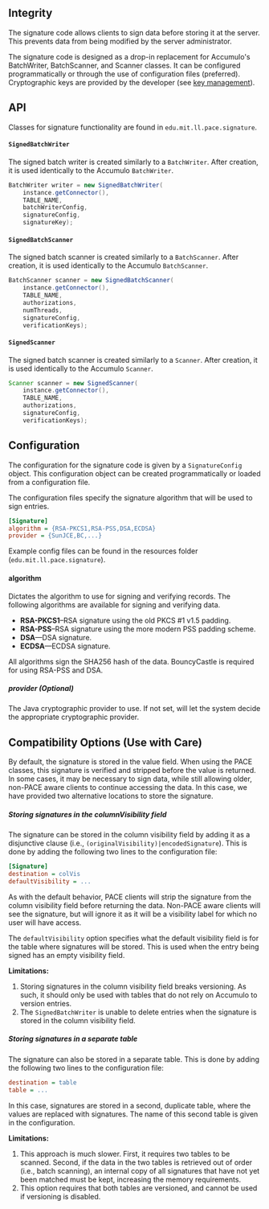 <!--
Copyright 2016 MIT Lincoln Laboratory
    
Licensed under the Apache License, Version 2.0 (the "License");
you may not use this file except in compliance with the License.
You may obtain a copy of the License at

  http://www.apache.org/licenses/LICENSE-2.0

Unless required by applicable law or agreed to in writing, software
distributed under the License is distributed on an "AS IS" BASIS,
WITHOUT WARRANTIES OR CONDITIONS OF ANY KIND, either express or implied.
See the License for the specific language governing permissions and
limitations under the License.
-->

Integrity
---------

The signature code allows clients to sign data before storing it at the server.
This prevents data from being modified by the server administrator.

The signature code is designed as a drop-in replacement for Accumulo's
BatchWriter, BatchScanner, and Scanner classes. It can be configured
programmatically or through the use of configuration files (preferred).
Cryptographic keys are provided by the developer (see
[key management][key-management]).

API
---

Classes for signature functionality are found in
`edu.mit.ll.pace.signature`.

#### `SignedBatchWriter`

The signed batch writer is created similarly to a `BatchWriter`. After creation,
it is used identically to the Accumulo `BatchWriter`.

```java
BatchWriter writer = new SignedBatchWriter(
    instance.getConnector(),
    TABLE_NAME,
    batchWriterConfig,
    signatureConfig,
    signatureKey);
```

#### `SignedBatchScanner`

The signed batch scanner is created similarly to a `BatchScanner`. After
creation, it is used identically to the Accumulo `BatchScanner`.

```java
BatchScanner scanner = new SignedBatchScanner(
    instance.getConnector(),
    TABLE_NAME,
    authorizations,
    numThreads,
    signatureConfig,
    verificationKeys);
```

#### `SignedScanner`

The signed batch scanner is created similarly to a `Scanner`. After creation,
it is used identically to the Accumulo `Scanner`.

```java
Scanner scanner = new SignedScanner(
    instance.getConnector(),
    TABLE_NAME,
    authorizations,
    signatureConfig,
    verificationKeys);
```

Configuration
-------------

The configuration for the signature code is given by a `SignatureConfig` object.
This configuration object can be created programmatically or loaded from a
configuration file.

The configuration files specify the signature algorithm that will be used to
sign entries.

```ini
[Signature]
algorithm = {RSA-PKCS1,RSA-PSS,DSA,ECDSA}
provider = {SunJCE,BC,...}
```

Example config files can be found in the resources folder
(`edu.mit.ll.pace.signature`).

#### algorithm
Dictates the algorithm to use for signing and verifying records. The following
algorithms are available for signing and verifying data.

* **RSA-PKCS1**–RSA signature using the old PKCS #1 v1.5 padding.
* **RSA-PSS**–RSA signature using the more modern PSS padding scheme.
* **DSA**—DSA signature.
* **ECDSA**—ECDSA signature.

All algorithms sign the SHA256 hash of the data. BouncyCastle is required for
using RSA-PSS and DSA.

##### provider (Optional)
The Java cryptographic provider to use. If not set, will let the system decide
the appropriate cryptographic provider.

Compatibility Options (Use with Care)
-------------------------------------

By default, the signature is stored in the value field. When using the PACE
classes, this signature is verified and stripped before the value is returned.
In some cases, it may be necessary to sign data, while still allowing older,
non-PACE aware clients to continue accessing the data. In this case, we have
provided two alternative locations to store the signature.

##### Storing signatures in the columnVisibility field
The signature can be stored in the column visibility field by adding it as a
disjunctive clause (i.e., `(originalVisibility)|encodedSignature`). This is
done by adding the following two lines to the configuration file:

```ini
[Signature]
destination = colVis
defaultVisibility = ...
```

As with the default behavior, PACE clients will strip the signature from the
column visibility field before returning the data. Non-PACE aware clients will
see the signature, but will ignore it as it will be a visibility label for which
no user will have access.

The `defaultVisibility` option specifies what the default visibility field is
for the table where signatures will be stored. This is used when the entry being
 signed has an empty visibility field.

**Limitations:**

1. Storing signatures in the column visibility field breaks versioning. As such,
it should only be used with tables that do not rely on Accumulo to version
entries.
2. The `SignedBatchWriter` is unable to delete entries when the signature is
stored in the column visibility field.

##### Storing signatures in a separate table
The signature can also be stored in a separate table. This is done by adding the
following two lines to the configuration file:

```ini
destination = table
table = ...
```

In this case, signatures are stored in a second, duplicate table, where the
values are replaced with signatures. The name of this second table is given in
the configuration.

**Limitations:**

1. This approach is much slower. First, it requires two tables to be scanned.
Second, if the data in the two tables is retrieved out of order
(i.e., batch scanning), an internal copy of all signatures that have not yet
been matched must be kept, increasing the memory requirements.
2. This option requires that both tables are versioned, and cannot be used if
versioning is disabled.


[key-management]: KEY_MANAGEMENT.md
